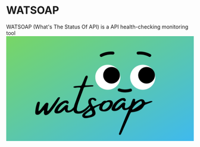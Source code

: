 # WATSOAP
WATSOAP (What's The Status Of API) is a API health-checking monitoring tool
![gitoxy](./docs/assets/watsoap.png)